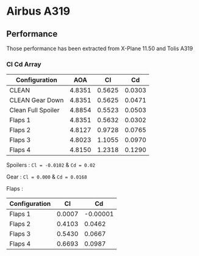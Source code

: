 # Airbus A319
## Performance
Those performance has been extracted from X-Plane 11.50 and Tolis A319
### Cl Cd Array
| Configuration | AOA | Cl | Cd |
|---------------|-----|----|----|
| CLEAN | 4.8351 | 0.5625 | 0.0303|
| CLEAN Gear Down | 4.8351 | 0.5625 | 0.0471|
| Clean Full Spoiler | 4.8854 | 0.5523 | 0.0503 |
| Flaps 1| 4.8351 | 0.5632 | 0.0302
| Flaps 2 | 4.8127 | 0.9728 | 0.0765|
| Flaps 3 | 4.8023 | 1.1055 | 0.0970|
| Flaps 4 | 4.8150 | 1.2318 |0.1290 |

Spoilers : `Cl = -0.0102` & `Cd = 0.02` 

Gear : `Cl = 0.000` & `Cd = 0.0168`

Flaps :

| Configuration | Cl | Cd |
|---------------|----|----|
| Flaps 1 | 0.0007 | -0.00001 |
| Flaps 2 | 0.4103 | 0.0462 |
| Flaps 3 | 0.5430 | 0.0667 |
| Flaps 4 | 0.6693 | 0.0987 |
